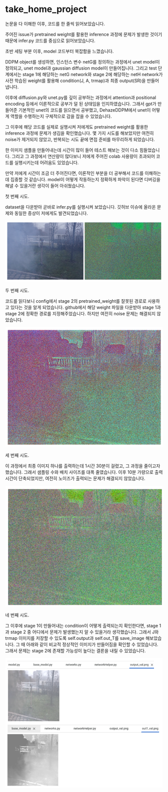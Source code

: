 # take_home_project

논문을 다 이해한 이후, 코드를 한 줄씩 읽어보았습니다. 

주어진 issue가 pretrained weight를 활용한 inference 과정에 문제가 발생한 것이기 때문에 infer.py 코드를 중심으로 읽어보았습니다.

초반 세팅 부분 이후, model 코드부터 복잡함을 느꼈습니다. 

DDPM object를 생성하면, 인스턴스 변수 netG를 정의하는 과정에서 unet model이 정의되고, unet model과 gaussian diffusion model이 만들어집니다.
그리고 test 단계에서는 stage 1에 해당하는 netG network와 stage 2에 해당하는 netH network가 사전 학습된 weight를 활용해 condition(J, A, trmap)과 최종 output(SR)을 만들어냅니다.

이후에 diffusion.py와 unet.py를 깊이 공부하는 과정에서 attention과 positional encoding 등에서 이론적으로 공부가 덜 된 상태임을 인지하였습니다. 그래서 gpt가 만들어준 기본적인 unet의 코드를 읽으면서 공부했고, DehazeDDPM에서 unet이 어떻게 역할을 수행하는지 구체적으로 감을 잡을 수 있었습니다.


그 이후에 해당 코드를 실제로 실행시켜 저에게도 pretrained weight를 활용한 inference 과정에 문제가 생김을 확인했습니다. 몇 가지 시도를 해보았지만 여전히 noise가 제거되지 않았고, 반복되는 시도 끝에 면접 준비를 마무리하게 되었습니다.

한 이미지 샘플을 만들어내는데 시간이 많이 들어 테스트 해보는 것이 다소 힘들었습니다. 그리고 그 과정에서 연산량이 많다보니 저에게 주어진 colab 사용량이 초과되어 코드를 실행시키는데 어려움도 있었습니다.

만약 저에게 시간이 조금 더 주어진다면, 이론적인 부분을 더 공부해서 코드를 이해하는데 집중할 것 같습니다. model이 어떻게 작동하는지 정확하게 파악이 된다면 디버깅을 해낼 수 있을거란 생각이 들어 아쉬웠습니다.


첫 번째 시도.

dataset을 다운받아 곧바로 infer.py를 실행시켜 보았습니다.
깃허브 이슈에 올라온 문제와 동일한 증상이 저에게도 발견되었습니다.

![try_1](https://github.com/juni1119/take_home_project/raw/main/try_1.png)

두 번째 시도.

코드를 읽다보니 config에서 stage 2의 pretrained_weight를 잘못된 경로로 사용하고 있다는 것을 알게 되었습니다. github에서 해당 weight 파일을 다운받아 stage 1과 stage 2에 정확한 경로를 지정해주었습니다. 하지만 여전히 noise 문제는 해결되지 않았습니다.

![try_1](https://github.com/juni1119/take_home_project/raw/main/try_2.png)

세 번째 시도.

이 과정에서 최종 이미지 하나를 출력하는데 1시간 30분이 걸렸고, 그 과정을 줄이고자 했습니다. 그래서 샘플링 수와 배치 사이즈를 대폭 줄였습니다. 이후 10분 가량으로 출력 시간이 단축되었지만, 여전히 노이즈가 출력되는 문제가 해결되지 않았습니다.

![try_1](https://github.com/juni1119/take_home_project/raw/main/try_3.png)

네 번째 시도.

그 이후에 stage 1이 만들어내는 condition이 어떻게 출력되는지 확인한다면, stage 1과 stage 2 중 어디에서 문제가 발생했는지 알 수 있을거라 생각했습니다. 그래서 J와 trmap 이미지를 저장할 수 있도록 self.output과 self.out_T를 save_image 해보았습니다. 그 때 아래와 같이 비교적 정상적인 이미지가 만들어짐을 확인할 수 있었습니다. 그래서 문제는 stage 2에 존재할 가능성이 높다는 결론을 내릴 수 있었습니다.

![try_1](https://github.com/juni1119/take_home_project/raw/main/try_4.png)

